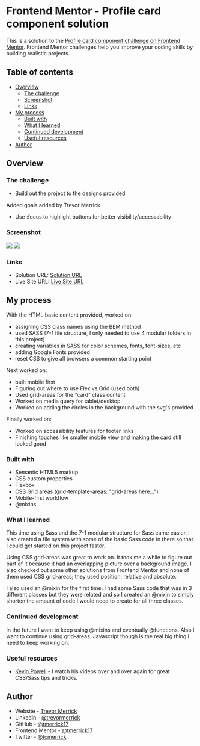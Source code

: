 # Frontend Mentor - Profile card component solution

This is a solution to the [Profile card component challenge on Frontend Mentor](https://www.frontendmentor.io/challenges/profile-card-component-cfArpWshJ). Frontend Mentor challenges help you improve your coding skills by building realistic projects. 

## Table of contents

- [Overview](#overview)
  - [The challenge](#the-challenge)
  - [Screenshot](#screenshot)
  - [Links](#links)
- [My process](#my-process)
  - [Built with](#built-with)
  - [What I learned](#what-i-learned)
  - [Continued development](#continued-development)
  - [Useful resources](#useful-resources)
- [Author](#author)

## Overview

### The challenge

- Build out the project to the designs provided

Added goals added by Trevor Merrick

- Use :focus to highlight buttons for better visibility/accessability

### Screenshot

![](./design/screenshot-mobile.jpg)
![](./design/screenshot-desktop.jpg)

### Links

- Solution URL: [Solution URL](https://www.frontendmentor.io/solutions/mobile-first-card-component-using-css-gridareas-and-sass-with-mixins-6-wKX4elJ)
- Live Site URL: [Live Site URL](https://tmerrick17.github.io/profile-card-component/)

## My process

With the HTML basic content provided, worked on:
  - assigning CSS class names using the BEM method
  - used SASS (7-1 file structure, I only needed to use 4 modular folders in this project)
  - creating variables in SASS for color schemes, fonts, font-sizes, etc
  - adding Google Fonts provided
  - reset CSS to give all browsers a common starting point

Next worked on:
  - built mobile first
  - Figuring out where to use Flex vs Grid (used both)
  - Used grid-areas for the "card" class content
  - Worked on media query for tablet/desktop
  - Worked on adding the circles in the background with the svg's provided

Finally worked on:
  - Worked on accessibility features for footer links
  - Finishing touches like smaller mobile view and making the card still looked good

### Built with

- Semantic HTML5 markup
- CSS custom properties
- Flexbox
- CSS Grid areas (grid-template-areas: "grid-areas here...")
- Mobile-first workflow
- @mixins

### What I learned

This time using Sass and the 7-1 modular structure for Sass came easier.  I also created a file system with some of the basic Sass code in there so that I could get started on this project faster.  

Using CSS grid-areas was great to work on. It took me a while to figure out part of it because it had an overlapping picture over a background image.  I also checked out some other solutions from Frontend Mentor and none of them used CSS grid-areas; they used position: relative and absolute.

I also used an @mixin for the first time.  I had some Sass code that was in 3 different classes but they were related and so I created an @mixin to simply shorten the amount of code I would need to create for all three classes.

### Continued development

In the future I want to keep using @mixins and eventually @functions.  Also I want to continue using grid-areas.  Javascript though is the real big thing I need to keep working on.

### Useful resources

- [Kevin Powell](https://www.youtube.com/channel/UCJZv4d5rbIKd4QHMPkcABCw) - I watch his videos over and over again for great CSS/Sass tips and tricks.

## Author

- Website - [Trevor Merrick](https://trevormerrick.com)
- LinkedIn - [@trevormerrick](https://www.linkedin.com/in/trevormerrick/)
- GitHub - [@tmerrick17](https://github.com/tmerrick17/)
- Frontend Mentor - [@tmerrick17](https://www.frontendmentor.io/profile/tmerrick17)
- Twitter - [@tcmerrick](https://www.twitter.com/tcmerrick)

